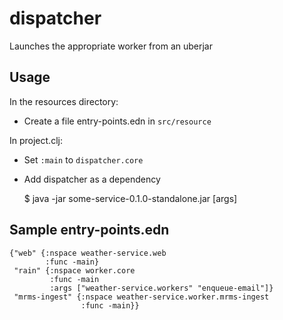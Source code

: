 # dispatcher

Launches the appropriate worker from an uberjar

## Usage
In the resources directory:
* Create a file entry-points.edn in `src/resource`

In project.clj:
* Set `:main` to `dispatcher.core`
* Add dispatcher as a dependency

    $ java -jar some-service-0.1.0-standalone.jar <entry-point> [args]

## Sample entry-points.edn
    {"web" {:nspace weather-service.web
            :func -main}
     "rain" {:nspace worker.core
             :func -main
             :args ["weather-service.workers" "enqueue-email"]}
     "mrms-ingest" {:nspace weather-service.worker.mrms-ingest
                    :func -main}}
